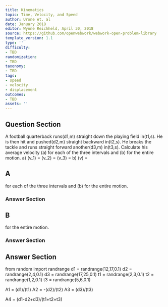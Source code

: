 ```yaml
---
title: Kinematics
topic: Time, Velocity, and Speed
author: Urone et. al
date: January 2018
editor: Wynne Reichheld, April 30, 2018
source: https://github.com/openwebwork/webwork-open-problem-library
template_version: 1.1
type: ''
difficulty:
- TBD
randomization:
- TBD
taxonomy:
- TBD
tags:
- speed
- velocity
- displacement
outcomes:
- TBD
assets: ''
---
```


## Question Section 

A football quarterback runs(d1,m) straight down the playing field in(t1,s). He is then hit and pushed(d2,m) straight backward in(t2,s). He breaks the tackle and runs straight forward another(d3,m) in(t3,s). Calculate his average velocity (a) for each of the three intervals and (b) for the entire motion.
a)
(v_1) =
(v_2) =
(v_3) =
b)
(v) =

## A
for each of the three intervals and (b) for the entire motion.
### Answer Section
## B
for the entire motion.
### Answer Section


## Answer Section

from random import randrange
d1 = randrange(12,17,0.1)
d2 = randrange(2,4,0.1)
d3 = randrange(17,25,0.1)
t1 = randrange(2,3,0.1)
t2 = randrange(1,2,0.1)
t3 = randrange(5,6,0.1)

A1 = (d1)/(t1)
A2 = -(d2)/(t2)
A3 = (d3)/(t3)

A4 = (d1-d2+d3)/(t1+t2+t3)